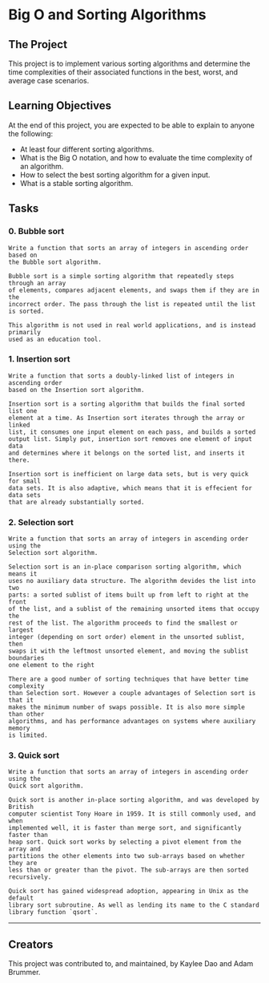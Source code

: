 # Big O and Sorting Algorithms


## The Project
This project is to implement various sorting algorithms and determine the time
complexities of their associated functions in the best, worst, and average
case scenarios.


## Learning Objectives
At the end of this project, you are expected to be able to explain to anyone 
the following:

* At least four different sorting algorithms.
* What is the Big O notation, and how to evaluate the time complexity of an algorithm.
* How to select the best sorting algorithm for a given input.
* What is a stable sorting algorithm.


## Tasks

### 0. Bubble sort

	Write a function that sorts an array of integers in ascending order based on
	the Bubble sort algorithm.

	Bubble sort is a simple sorting algorithm that repeatedly steps through an array
	of elements, compares adjacent elements, and swaps them if they are in the 
	incorrect order. The pass through the list is repeated until the list is sorted.

	This algorithm is not used in real world applications, and is instead primarily
	used as an education tool.

### 1. Insertion sort

	Write a function that sorts a doubly-linked list of integers in ascending order
	based on the Insertion sort algorithm.

	Insertion sort is a sorting algorithm that builds the final sorted list one
	element at a time. As Insertion sort iterates through the array or linked
	list, it consumes one input element on each pass, and builds a sorted 
	output list. Simply put, insertion sort removes one element of input data
	and determines where it belongs on the sorted list, and inserts it there.

	Insertion sort is inefficient on large data sets, but is very quick for small
	data sets. It is also adaptive, which means that it is effecient for data sets
	that are already substantially sorted.

### 2. Selection sort

	Write a function that sorts an array of integers in ascending order using the
	Selection sort algorithm.

	Selection sort is an in-place comparison sorting algorithm, which means it
	uses no auxiliary data structure. The algorithm devides the list into two
	parts: a sorted sublist of items built up from left to right at the front 
	of the list, and a sublist of the remaining unsorted items that occupy the
	rest of the list. The algorithm proceeds to find the smallest or largest 
	integer (depending on sort order) element in the unsorted sublist, then 
	swaps it with the leftmost unsorted element, and moving the sublist boundaries
	one element to the right

	There are a good number of sorting techniques that have better time complexity
	than Selection sort. However a couple advantages of Selection sort is that it 
	makes the minimum number of swaps possible. It is also more simple than other 
	algorithms, and has performance advantages on systems where auxiliary memory
	is limited.

### 3. Quick sort

	Write a function that sorts an array of integers in ascending order using the
	Quick sort algorithm.

	Quick sort is another in-place sorting algorithm, and was developed by British
	computer scientist Tony Hoare in 1959. It is still commonly used, and when 
	implemented well, it is faster than merge sort, and significantly faster than
	heap sort. Quick sort works by selecting a pivot element from the array and
	partitions the other elements into two sub-arrays based on whether they are 
	less than or greater than the pivot. The sub-arrays are then sorted recursively.

	Quick sort has gained widespread adoption, appearing in Unix as the default
	library sort subroutine. As well as lending its name to the C standard
	library function `qsort`.

---
## Creators
This project was contributed to, and maintained, by Kaylee Dao and
Adam Brummer.

